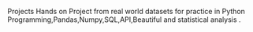Projects 
Hands on Project from real world datasets for practice in Python Programming,Pandas,Numpy,SQL,API,Beautiful and statistical analysis .
